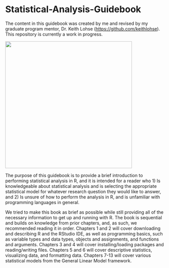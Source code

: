 # Statistical-Analysis-Guidebook

The content in this guidebook was created by me and revised by my graduate program mentor, Dr. Keith Lohse (https://github.com/keithlohse). This repository is currently a work in progress.

<img src="https://github.com/JasonDude16/Statistical-Analysis-Guidebook/blob/master/images/book_cover.jpg" width="400">

The purpose of this guidebook is to provide a brief introduction to performing statistical analysis in R, and it is intended for a reader who 1) Is knowledgeable about statistical analysis and is selecting the appropriate statistical model for whatever research question they would like to answer, and 2) Is unsure of how to perform the analysis in R, and is unfamiliar with programming languages in general. 

We tried to make this book as brief as possible while still providing all of the necessary information to get up and running with R. The book is sequential and builds on knowledge from prior chapters, and, as such, we recommended reading it in order. Chapters 1 and 2 will cover downloading and describing R and the RStudio IDE, as well as programming basics, such as variable types and data types, objects and assignments, and functions and arguments. Chapters 3 and 4 will cover installing/loading packages and reading/writing files. Chapters 5 and 6 will cover descriptive statistics, visualizing data, and formatting data. Chapters 7-13 will cover various statistical models from the General Linear Model framework. 
